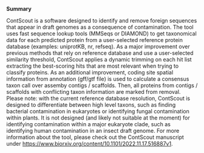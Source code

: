 **Summary**

ContScout is a software designed to identify and remove foreign sequences that appear in draft genomes as a consequence of contamination. The tool uses fast sequence lookup tools (MMSeqs or DIAMOND) to get taxonomical data for each predicted protein from a user-selected reference protein database (examples: uniprotKB, nr, refseq). As a major improvement over previous methods that rely on reference database and use a user-selected similarity threshold, ContScout applies a dynamic trimming on each hit list extracting the best-scoring hits that are most relevant when trying to classify proteins.
As an additional improvement, coding site spatial information from annotation (gff/gtf file) is used to calculate a consensus taxon call over assemby contigs / scaffolds. Then, all proteins from contigs / scaffolds with conflicting taxon information are marked from removal.
Please note: with the current reference database resolution, ContScout is designed to differentiate between high level taxons, such as finding bacterial contamination in eukaryotes or identifying fungal contamination within plants. It is not designed (and likely not suitable at the moment) for identifying contamination within a major eukaryote clade, such as identifying human contamination in an insect draft genome.
For more information about the tool, please check out the ContScout manuscript under https://www.biorxiv.org/content/10.1101/2022.11.17.516887v1.  


